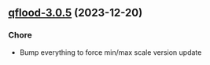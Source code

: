 

## [qflood-3.0.5](https://github.com/truecharts/charts/compare/qflood-3.0.4...qflood-3.0.5) (2023-12-20)

### Chore

- Bump everything to force min/max scale version update
  
  